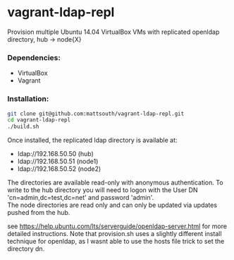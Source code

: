 vagrant-ldap-repl
============

Provision multiple Ubuntu 14.04 VirtualBox VMs with replicated openldap directory, hub -> node{X}

### Dependencies:
* VirtualBox
* Vagrant

### Installation:
```bash
git clone git@github.com:mattsouth/vagrant-ldap-repl.git
cd vagrant-ldap-repl
./build.sh
```
Once installed, the replicated ldap directory is available at:
* ldap://192.168.50.50 (hub)
* ldap://192.168.50.51 (node1)
* ldap://192.168.50.52 (node2)

The directories are available read-only with anonymous authentication.
To write to the hub directory you will need to logon with the User DN 'cn=admin,dc=test,dc=net' and password 'admin'.  
The node directories are read only and can only be updated via updates pushed from the hub.

see https://help.ubuntu.com/lts/serverguide/openldap-server.html for more
detailed instructions.  Note that provision.sh uses a slightly different install
technique for openldap, as I wasnt able to use the hosts file trick to set the
directory dn.
